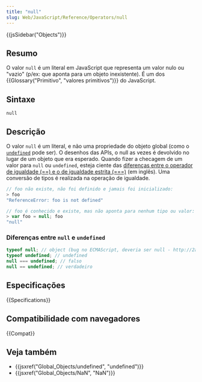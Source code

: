 ```yaml
---
title: "null"
slug: Web/JavaScript/Reference/Operators/null
---
```


{{jsSidebar("Objects")}}

## Resumo

O valor `null` é um literal em JavaScript que representa um valor nulo ou "vazio" (p/ex: que aponta para um objeto inexistente). É um dos {{Glossary("Primitivo", "valores primitivos")}} do JavaScript.

## Sintaxe

```
null
```

## Descrição

O valor `null` é um literal, e não uma propriedade do objeto global (como o [`undefined`](/pt-BR/docs/Web/JavaScript/Reference/Global_Objects/undefined) pode ser). O desenhos das APIs, o null as vezes é devolvido no lugar de um objeto que era esperado. Quando fizer a checagem de um valor para `null` ou `undefined`, esteja ciente das [diferenças entre o operador de igualdade (==) e o de igualdade estrita (===)](/pt-BR/docs/Web/JavaScript/Reference/Operators/Comparison_Operators) (em inglês). Uma conversão de tipos é realizada na operação de igualdade.

```js
// foo não existe, não foi definido e jamais foi inicializado:
> foo
"ReferenceError: foo is not defined"

// foo é conhecido e existe, mas não aponta para nenhum tipo ou valor:
> var foo = null; foo
"null"
```

### Diferenças entre `null` e `undefined`

```js
typeof null; // object (bug no ECMAScript, deveria ser null - http://2ality.com/2013/10/typeof-null.html)
typeof undefined; // undefined
null === undefined; // falso
null == undefined; // verdadeiro
```

## Especificações

{{Specifications}}

## Compatibilidade com navegadores

{{Compat}}

## Veja também

- {{jsxref("Global_Objects/undefined", "undefined")}}
- {{jsxref("Global_Objects/NaN", "NaN")}}
